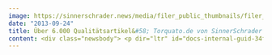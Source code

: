 ```yaml
---
image: https://sinnerschrader.news/media/filer_public_thumbnails/filer_public/cf/fd/cffd784d-9fee-4d83-a1c9-9872d0691f99/varfoldersdjk8pxf42x64d8fxslz8jcc8fc0000gnttmpbdtjts__480x288_q85_crop_subsampling-2_upscale.jpg
date: "2013-09-24"
title: Über 6.000 Qualitätsartikel&#58; Torquato.de von SinnerSchrader Commerce in Responsive Design umgesetzt
content: <div class="newsbody"> <p dir="ltr" id="docs-internal-guid-34f6bc6f-4eec-dba7-f3c6-97c8026e860e">Das Premium-Versandhaus Torquato ließ seinen internationalen Webshop unter <a href="http&#58;//www.torquato.de">http&#58;//www.torquato.de</a> mit rund 6.000 Artikeln von Commerce Plus komplett neu umsetzen. Als einer der ersten deutschen Onlineshops in dieser Größenordnung ist torquato.de in Responsive Design umgesetzt. Die E-Commerce Agentur zeichnet verantwortlich für Konzept, Design, technische Entwicklung und Qualitätssicherung. Herausgekommen ist ein performance-starker und user-freundlicher State-of-the-Art Webshop mit großen emotionalen Bühnen und Produktpräsentationen, dessen Innenleben auf der E-Commerce Plattform Magento basiert.</p> <p dir="ltr"><strong>Responsive Design</strong></p> <p dir="ltr">Der anspruchsvolle Webshop ist in Responsive Design umgesetzt, bei dem der grafische Aufbau, insbesondere die Strukturierung der einzelnen Elemente wie Navigation, Bilder und Texte, dynamisch und unter Berücksichtigung der Anforderungen des betrachtenden Gerätes erfolgt. Das flexible Designraster kann von Widescreen bis Tablet heruntergebrochen werden. Eine mobile Version für Smartphones mit voller Webshopfunktionalität ergänzt das Angebot. Apps für mobile Endgeräte sind damit überflüssig. Die Umsetzung in Responsive Design birgt zwei wesentliche Vorteile&#58; Für die Contentpflege muss erstens nur ein System mit Produkten bestückt werden. Zweitens nutzt Responsive Design die gesamte Darstellungsfläche des Endgerätes für relevanten Inhalt, sodass die Produkte optimal inszeniert werden.</p> <p dir="ltr"><strong>Shop Highlights</strong></p> <p dir="ltr">Das umfangreiche Produktsortiment von Torquato bedient den Konsumenten in allen Lebensituationen mit Qualtitäts-Artikeln. Diese sind nach Tisch&amp;Küche, Essen&amp;Trinken, Haus&amp;Wohnen, Bad&amp;Körperpflege, Gepäck&amp;Accessoires, Papier&amp;Büro sowie Für Kinder&amp;Spielzeug kategorisiert. Ein Highlight des Shops ist der digitale Hochzeitstisch. Paare können Produkte aus dem umfangreichen Sortiment von torquato.de wählen und ihren Hochzeitsgästen zum Kauf anbieten. In der sogenannten Briefpapier-Druckerei des Shops ist zudem ein Tool integriert, das dem User ermöglicht, sein Geschäftspapier individuell zu gestalten und das Ergebnis gleich zu bestellen.</p> <p dir="ltr"><strong>Magento und Performance</strong></p> <p dir="ltr">Die Commerce Plus Entwickler in Hamburg, Hannover und Berlin setzten den Webshop mit der Magento Enterprise Edition um und erweiterten das Shopsystem um Extensions und Module, die Commerce Plus in der hauseigenen D2C-Plattform bereitstellt. Unter Einsatz des D2C-Cache-Moduls ist ein hochperformanter Webshop entstanden, der durch kurze Seiten-Ladezeiten besticht. Dieser elementare Conversionhebel sorgt für einen einfachen Shopzugang und somit für volle Aufmerksamkeit auf das Produktsortiment. Zudem wurde der Bestellvorgang durch eine “3-Step-Checkout-Lösung" verkürzt, um so bis zum Kaufabschluss das Shoppen zu einem besonderen Einkaufserlebnis zu machen.</p> <p dir="ltr"><strong>Die Stürken Brüder, Vorstände Torquato&#58;</strong></p> <p dir="ltr"><em>"Wir freuen uns, unseren Kunden mit dem neuen Online-Shop künftig auf allen Endgeräten ein besonderes Einkaufserlebnis bieten zu können."</em></p> <p dir="ltr"><strong>Moritz Koch, Managing Director Commerce Plus&#58;</strong></p> <p dir="ltr"><em>“Wir freuen uns, dass wir für und mit Torquato einen der ersten deutschen Online-Shops mit riesigem Sortiment in Responsive Design umsetzen konnten. So macht online shoppen auf allen Endgeräten Spaß, und Torquato ist für die Zukunft gut gerüstet.”</em></p> <p><strong>Download </strong> Screenshots Torquato.de <a href="http&#58;//www.commerce-plus.com/files/2013/09/Torquato.de_CommercePlus_Desktop.png" target="_blank">Desktop</a>, <a href="http&#58;//www.commerce-plus.com/files/2013/09/Torquato.de_CommercePlus_Tablet.png" target="_blank">Tablet1</a>, <a href="http&#58;//www.commerce-plus.com/files/2013/09/Torquato.de_CommercePlus_Tablet2.png" target="_blank">Tablet2</a>, <a href="http&#58;//www.commerce-plus.com/files/2013/09/Torquato.de_CommercePlus_Smartphones.png" target="_blank">Smartphone</a> und <a href="http&#58;//www.commerce-plus.com/files/2013/09/Torquato_Logo_Balken_Claim.pdf" target="_blank">Unternehmenslogo.</a></p> <p><strong>Über Commerce Plus</strong></p> <p dir="ltr">Commerce Plus ist der Zusammenschluss der SinnerSchrader E-Commerce Spezialisten spot-media und next commerce 2012. 100+ Mitarbeiter in Hamburg und Hannover betreuen Kunden wie Tchibo, Ernsting’s family, expert und Jack Wolfskin.</p> <p dir="ltr">Commerce Plus realisiert digitale Vertriebskonzepte für Markenhersteller und Händler. Als führende E-Commerce Agentur entwickeln wir innovative Online-Einkaufserlebnisse, die Konsumenten begeistern und langfristig binden. Im Team mit unseren Kunden und Partnern liefern wir von der strategischen Beratung, über die Konzeption und Umsetzung von Online Shops und E-Commerce Plattformen, bis zu E-Commerce Management und Betrieb innovative Lösungen auf erprobten technologischen Standards und zuverlässigen Service, Tag für Tag.</p> <p dir="ltr"><strong>Über Torquato AG</strong></p> <p dir="ltr">Torquato ist ein Premium-Versandhaus, welches im Jahr 2000 in Geesthacht bei Hamburg gegründet wurde. Das Sortiment von Torquato besteht aus hochwertigen, seltenen und klassischen Produkten der Bereiche Tisch &amp; Küche, Haus &amp; Wohnen, Schuhe &amp; Kleidung, Körperpflege, Gepäck, Outdoor &amp; Accessoires, Papier &amp; Büro sowie Für Kinder &amp; Spielzeug.</p> <p dir="ltr">Oberster Leitsatz bei der Auswahl der Produkte durch die Eigentümerfamilie ist der Wahlspruch&#58; "ausgesucht gut". Nur Produkte, die dieses Prädikat verdienen, finden sich bei Torquato im Angebot. Produkte die einfach gut und schön sind und die die Kunden von Torquato ihren Freunden oder am liebsten sich selber schenken würden.</p> <p dir="ltr">Neben einer ausgezeichneten Qualität führt die sorgfältige Produktauswahl - nicht zuletzt auch in geschmacklicher Hinsicht - zu einem einzigartigen Sortiment und Einkaufserlebnis. Konsequent klassische, zeitlose Formen und Designs spielen dabei eine ebenso wichtige Rolle wie das Aha-Erlebnis der Kunden, die Produkte wiederentdecken, die sie aus ihrer Kindheit kennen und heute kaum noch kaufen können. Eine zunehmende Anzahl an Eigenentwicklungen und Exklusivprodukten schärfen dieses Profil zusätzlich.</p> <p dir="ltr">Torquato ist ein reines Familien-Unternehmen. Die Vorstände Axel, Max und Moritz Stürken führen Torquato gemeinsam mit Ihrem Vater Kurt Stürken, der zudem Aufsichtratvorsitzender der Torquato AG ist.</p> <p dir="ltr"><strong>Kontakt</strong></p> <p dir="ltr">Sebastian Kehr<br/> +49 40 24828 751<br/> <a href="mailto&#58;kehr@commerce-plus.com">kehr@commerce-plus.com</a></p> <p dir="ltr"><a href="http&#58;//www.commerce-plus.com">http&#58;//www.commerce-plus.com<br/> </a><a href="https&#58;//twitter.com/commerceplus1">https&#58;//twitter.com/commerceplus1<br/> </a><a href="http&#58;//www.facebook.com/commerceplus1">http&#58;//www.facebook.com/commerceplus1<br/> </a><a href="https&#58;//plus.google.com/102899388550483827030">https&#58;//plus.google.com/102899388550483827030</a></p> </div>
---
```

